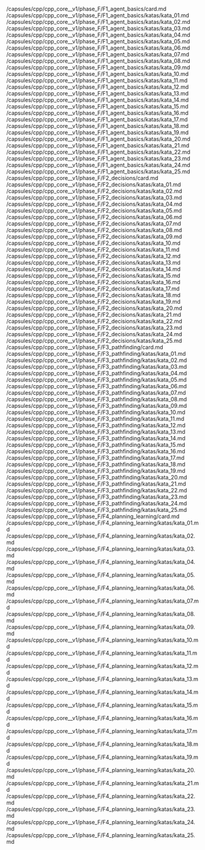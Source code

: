 /capsules/cpp/cpp_core__v1/phase_F/F1_agent_basics/card.md
/capsules/cpp/cpp_core__v1/phase_F/F1_agent_basics/katas/kata_01.md
/capsules/cpp/cpp_core__v1/phase_F/F1_agent_basics/katas/kata_02.md
/capsules/cpp/cpp_core__v1/phase_F/F1_agent_basics/katas/kata_03.md
/capsules/cpp/cpp_core__v1/phase_F/F1_agent_basics/katas/kata_04.md
/capsules/cpp/cpp_core__v1/phase_F/F1_agent_basics/katas/kata_05.md
/capsules/cpp/cpp_core__v1/phase_F/F1_agent_basics/katas/kata_06.md
/capsules/cpp/cpp_core__v1/phase_F/F1_agent_basics/katas/kata_07.md
/capsules/cpp/cpp_core__v1/phase_F/F1_agent_basics/katas/kata_08.md
/capsules/cpp/cpp_core__v1/phase_F/F1_agent_basics/katas/kata_09.md
/capsules/cpp/cpp_core__v1/phase_F/F1_agent_basics/katas/kata_10.md
/capsules/cpp/cpp_core__v1/phase_F/F1_agent_basics/katas/kata_11.md
/capsules/cpp/cpp_core__v1/phase_F/F1_agent_basics/katas/kata_12.md
/capsules/cpp/cpp_core__v1/phase_F/F1_agent_basics/katas/kata_13.md
/capsules/cpp/cpp_core__v1/phase_F/F1_agent_basics/katas/kata_14.md
/capsules/cpp/cpp_core__v1/phase_F/F1_agent_basics/katas/kata_15.md
/capsules/cpp/cpp_core__v1/phase_F/F1_agent_basics/katas/kata_16.md
/capsules/cpp/cpp_core__v1/phase_F/F1_agent_basics/katas/kata_17.md
/capsules/cpp/cpp_core__v1/phase_F/F1_agent_basics/katas/kata_18.md
/capsules/cpp/cpp_core__v1/phase_F/F1_agent_basics/katas/kata_19.md
/capsules/cpp/cpp_core__v1/phase_F/F1_agent_basics/katas/kata_20.md
/capsules/cpp/cpp_core__v1/phase_F/F1_agent_basics/katas/kata_21.md
/capsules/cpp/cpp_core__v1/phase_F/F1_agent_basics/katas/kata_22.md
/capsules/cpp/cpp_core__v1/phase_F/F1_agent_basics/katas/kata_23.md
/capsules/cpp/cpp_core__v1/phase_F/F1_agent_basics/katas/kata_24.md
/capsules/cpp/cpp_core__v1/phase_F/F1_agent_basics/katas/kata_25.md
/capsules/cpp/cpp_core__v1/phase_F/F2_decisions/card.md
/capsules/cpp/cpp_core__v1/phase_F/F2_decisions/katas/kata_01.md
/capsules/cpp/cpp_core__v1/phase_F/F2_decisions/katas/kata_02.md
/capsules/cpp/cpp_core__v1/phase_F/F2_decisions/katas/kata_03.md
/capsules/cpp/cpp_core__v1/phase_F/F2_decisions/katas/kata_04.md
/capsules/cpp/cpp_core__v1/phase_F/F2_decisions/katas/kata_05.md
/capsules/cpp/cpp_core__v1/phase_F/F2_decisions/katas/kata_06.md
/capsules/cpp/cpp_core__v1/phase_F/F2_decisions/katas/kata_07.md
/capsules/cpp/cpp_core__v1/phase_F/F2_decisions/katas/kata_08.md
/capsules/cpp/cpp_core__v1/phase_F/F2_decisions/katas/kata_09.md
/capsules/cpp/cpp_core__v1/phase_F/F2_decisions/katas/kata_10.md
/capsules/cpp/cpp_core__v1/phase_F/F2_decisions/katas/kata_11.md
/capsules/cpp/cpp_core__v1/phase_F/F2_decisions/katas/kata_12.md
/capsules/cpp/cpp_core__v1/phase_F/F2_decisions/katas/kata_13.md
/capsules/cpp/cpp_core__v1/phase_F/F2_decisions/katas/kata_14.md
/capsules/cpp/cpp_core__v1/phase_F/F2_decisions/katas/kata_15.md
/capsules/cpp/cpp_core__v1/phase_F/F2_decisions/katas/kata_16.md
/capsules/cpp/cpp_core__v1/phase_F/F2_decisions/katas/kata_17.md
/capsules/cpp/cpp_core__v1/phase_F/F2_decisions/katas/kata_18.md
/capsules/cpp/cpp_core__v1/phase_F/F2_decisions/katas/kata_19.md
/capsules/cpp/cpp_core__v1/phase_F/F2_decisions/katas/kata_20.md
/capsules/cpp/cpp_core__v1/phase_F/F2_decisions/katas/kata_21.md
/capsules/cpp/cpp_core__v1/phase_F/F2_decisions/katas/kata_22.md
/capsules/cpp/cpp_core__v1/phase_F/F2_decisions/katas/kata_23.md
/capsules/cpp/cpp_core__v1/phase_F/F2_decisions/katas/kata_24.md
/capsules/cpp/cpp_core__v1/phase_F/F2_decisions/katas/kata_25.md
/capsules/cpp/cpp_core__v1/phase_F/F3_pathfinding/card.md
/capsules/cpp/cpp_core__v1/phase_F/F3_pathfinding/katas/kata_01.md
/capsules/cpp/cpp_core__v1/phase_F/F3_pathfinding/katas/kata_02.md
/capsules/cpp/cpp_core__v1/phase_F/F3_pathfinding/katas/kata_03.md
/capsules/cpp/cpp_core__v1/phase_F/F3_pathfinding/katas/kata_04.md
/capsules/cpp/cpp_core__v1/phase_F/F3_pathfinding/katas/kata_05.md
/capsules/cpp/cpp_core__v1/phase_F/F3_pathfinding/katas/kata_06.md
/capsules/cpp/cpp_core__v1/phase_F/F3_pathfinding/katas/kata_07.md
/capsules/cpp/cpp_core__v1/phase_F/F3_pathfinding/katas/kata_08.md
/capsules/cpp/cpp_core__v1/phase_F/F3_pathfinding/katas/kata_09.md
/capsules/cpp/cpp_core__v1/phase_F/F3_pathfinding/katas/kata_10.md
/capsules/cpp/cpp_core__v1/phase_F/F3_pathfinding/katas/kata_11.md
/capsules/cpp/cpp_core__v1/phase_F/F3_pathfinding/katas/kata_12.md
/capsules/cpp/cpp_core__v1/phase_F/F3_pathfinding/katas/kata_13.md
/capsules/cpp/cpp_core__v1/phase_F/F3_pathfinding/katas/kata_14.md
/capsules/cpp/cpp_core__v1/phase_F/F3_pathfinding/katas/kata_15.md
/capsules/cpp/cpp_core__v1/phase_F/F3_pathfinding/katas/kata_16.md
/capsules/cpp/cpp_core__v1/phase_F/F3_pathfinding/katas/kata_17.md
/capsules/cpp/cpp_core__v1/phase_F/F3_pathfinding/katas/kata_18.md
/capsules/cpp/cpp_core__v1/phase_F/F3_pathfinding/katas/kata_19.md
/capsules/cpp/cpp_core__v1/phase_F/F3_pathfinding/katas/kata_20.md
/capsules/cpp/cpp_core__v1/phase_F/F3_pathfinding/katas/kata_21.md
/capsules/cpp/cpp_core__v1/phase_F/F3_pathfinding/katas/kata_22.md
/capsules/cpp/cpp_core__v1/phase_F/F3_pathfinding/katas/kata_23.md
/capsules/cpp/cpp_core__v1/phase_F/F3_pathfinding/katas/kata_24.md
/capsules/cpp/cpp_core__v1/phase_F/F3_pathfinding/katas/kata_25.md
/capsules/cpp/cpp_core__v1/phase_F/F4_planning_learning/card.md
/capsules/cpp/cpp_core__v1/phase_F/F4_planning_learning/katas/kata_01.md
/capsules/cpp/cpp_core__v1/phase_F/F4_planning_learning/katas/kata_02.md
/capsules/cpp/cpp_core__v1/phase_F/F4_planning_learning/katas/kata_03.md
/capsules/cpp/cpp_core__v1/phase_F/F4_planning_learning/katas/kata_04.md
/capsules/cpp/cpp_core__v1/phase_F/F4_planning_learning/katas/kata_05.md
/capsules/cpp/cpp_core__v1/phase_F/F4_planning_learning/katas/kata_06.md
/capsules/cpp/cpp_core__v1/phase_F/F4_planning_learning/katas/kata_07.md
/capsules/cpp/cpp_core__v1/phase_F/F4_planning_learning/katas/kata_08.md
/capsules/cpp/cpp_core__v1/phase_F/F4_planning_learning/katas/kata_09.md
/capsules/cpp/cpp_core__v1/phase_F/F4_planning_learning/katas/kata_10.md
/capsules/cpp/cpp_core__v1/phase_F/F4_planning_learning/katas/kata_11.md
/capsules/cpp/cpp_core__v1/phase_F/F4_planning_learning/katas/kata_12.md
/capsules/cpp/cpp_core__v1/phase_F/F4_planning_learning/katas/kata_13.md
/capsules/cpp/cpp_core__v1/phase_F/F4_planning_learning/katas/kata_14.md
/capsules/cpp/cpp_core__v1/phase_F/F4_planning_learning/katas/kata_15.md
/capsules/cpp/cpp_core__v1/phase_F/F4_planning_learning/katas/kata_16.md
/capsules/cpp/cpp_core__v1/phase_F/F4_planning_learning/katas/kata_17.md
/capsules/cpp/cpp_core__v1/phase_F/F4_planning_learning/katas/kata_18.md
/capsules/cpp/cpp_core__v1/phase_F/F4_planning_learning/katas/kata_19.md
/capsules/cpp/cpp_core__v1/phase_F/F4_planning_learning/katas/kata_20.md
/capsules/cpp/cpp_core__v1/phase_F/F4_planning_learning/katas/kata_21.md
/capsules/cpp/cpp_core__v1/phase_F/F4_planning_learning/katas/kata_22.md
/capsules/cpp/cpp_core__v1/phase_F/F4_planning_learning/katas/kata_23.md
/capsules/cpp/cpp_core__v1/phase_F/F4_planning_learning/katas/kata_24.md
/capsules/cpp/cpp_core__v1/phase_F/F4_planning_learning/katas/kata_25.md

